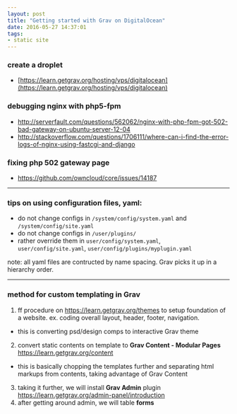 ```yaml
---
layout: post
title: "Getting started with Grav on DigitalOcean"
date: 2016-05-27 14:37:01
tags:
- static site
---
```


### create a droplet

- [https://learn.getgrav.org/hosting/vps/digitalocean](https://learn.getgrav.org/hosting/vps/digitalocean)

### debugging nginx with php5-fpm

- http://serverfault.com/questions/562062/nginx-with-php-fpm-got-502-bad-gateway-on-ubuntu-server-12-04
- http://stackoverflow.com/questions/1706111/where-can-i-find-the-error-logs-of-nginx-using-fastcgi-and-django

### fixing php 502 gateway page

- https://github.com/owncloud/core/issues/14187

-----

### tips on using configuration files, yaml:

- do not change configs in `/system/config/system.yaml` and `/system/config/site.yaml`
- do not change configs in `/user/plugins/`
- rather override them in `user/config/system.yaml`, `user/config/site.yaml`, `user/config/plugins/myplugin.yaml`

note: all yaml files are contructed by name spacing. Grav picks it up in a hierarchy order.

-----

### method for custom templating in Grav

1. ff procedure on https://learn.getgrav.org/themes to setup foundation of a website. ex. coding overall layout, header, footer, navigation.
  - this is converting psd/design comps to interactive Grav theme
2. convert static contents on template to **Grav Content - Modular Pages** https://learn.getgrav.org/content
  - this is basically chopping the templates further and separating html markups from contents, taking advantage of Grav Content
3. taking it further, we will install **Grav Admin** plugin https://learn.getgrav.org/admin-panel/introduction
4. after getting around admin, we will table **forms**
